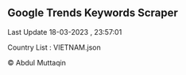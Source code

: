 

## Google Trends Keywords Scraper 
 
Last Update 18-03-2023 , 23:57:01

Country List :
VIETNAM.json



© Abdul Muttaqin 
